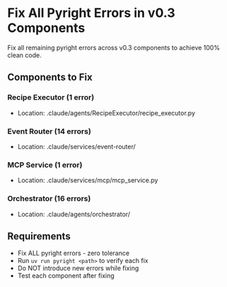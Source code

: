 # Fix All Pyright Errors in v0.3 Components

Fix all remaining pyright errors across v0.3 components to achieve 100% clean code.

## Components to Fix

### Recipe Executor (1 error)
- Location: .claude/agents/RecipeExecutor/recipe_executor.py

### Event Router (14 errors)
- Location: .claude/services/event-router/

### MCP Service (1 error)
- Location: .claude/services/mcp/mcp_service.py

### Orchestrator (16 errors)
- Location: .claude/agents/orchestrator/

## Requirements
- Fix ALL pyright errors - zero tolerance
- Run `uv run pyright <path>` to verify each fix
- Do NOT introduce new errors while fixing
- Test each component after fixing
